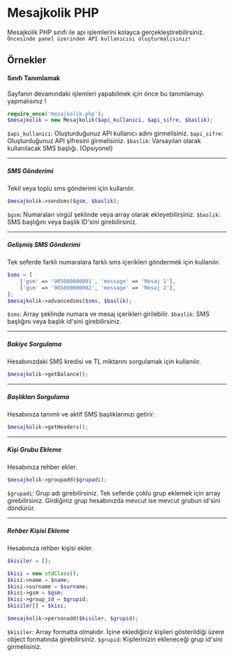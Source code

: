 # Mesajkolik PHP
Mesajkolik PHP sınıfı ile api işlemlerini kolayca gerçekleştirebilirsiniz.
`Öncesinde panel üzerinden API kullanıcısı oluşturmalısınız!`

## Örnekler

#### Sınıfı Tanımlamak
Sayfanın devamındaki işlemleri yapabilmek için önce bu tanımlamayı yapmalısınız !
```php
require_once('mesajkolik.php');
$mesajkolik = new Mesajkolik($api_kullanici, $api_sifre, $baslik);
```
`$api_kullanici`: Oluşturduğunuz API kullanıcı adını girmelisiniz.
`$api_sifre`: Oluşturduğunuz API şifresini girmelisiniz.
`$baslik`: Varsayılan olarak kullanılacak SMS başlığı. (Opsiyonel)

------------

##### SMS Gönderimi
Tekil veya toplu sms gönderimi için kullanılır.
```php
$mesajkolik->sendsms($gsm, $baslik);
```
`$gsm`: Numaraları virgül şeklinde veya array olarak ekleyebilirsiniz.
`$baslik`: SMS başlığını veya başlık ID'sini girebilirsiniz.

------------

##### Gelişmiş SMS Gönderimi
Tek seferde farklı numaralara farklı sms içerikleri göndermek için kullanılır.
```php
$sms = [
    ['gsm' => '905000000001', 'message' => 'Mesaj 1'],
    ['gsm' => '905000000002', 'message' => 'Mesaj 2'],
];
$mesajkolik->advancedsms($sms, $baslik);
```
`$sms`: Array şeklinde numara ve mesaj içerikleri girilebilir.
`$baslik`: SMS başlığını veya başlık id'sini girebilirsiniz.

------------

##### Bakiye Sorgulama
Hesabınızdaki SMS kredisi ve TL miktarını sorgulamak için kullanılır.
```php
$mesajkolik->getBalance();
```

------------

##### Başlıkları Sorgulama
Hesabınıza tanımlı ve aktif SMS başlıklarınızı getirir.
```php
$mesajkolik->getHeaders();
```

------------

##### Kişi Grubu Ekleme
Hesabınıza rehber ekler.
```php
$mesajkolik->groupadd($grupadi);
```
`$grupadi`: Grup adı girebilirsiniz. Tek seferde çoklu grup eklemek için array girebilirsiniz.
Girdiğiniz grup hesabınızda mevcut ise mevcut grubun id'sini döndürür.

------------

##### Rehber Kişisi Ekleme
Hesabınıza rehber kişisi ekler.
```php
$kisiler = [];

$kisi = new stdClass();
$kisi->name = $name;
$kisi->surname = $surname;
$kisi->gsm = $gsm;
$kisi->group_id = $grupid;
$kisiler[] = $kisi;

$mesajkolik->personadd($kisiler, $grupid);
```
`$kisiler`: Array formatta olmalıdır. İçine eklediğiniz kişileri gösterildiği üzere object formatında girebilirsiniz.
`$grupid`: Kişilerinizin ekleneceği grup id'sini girmelisiniz.
